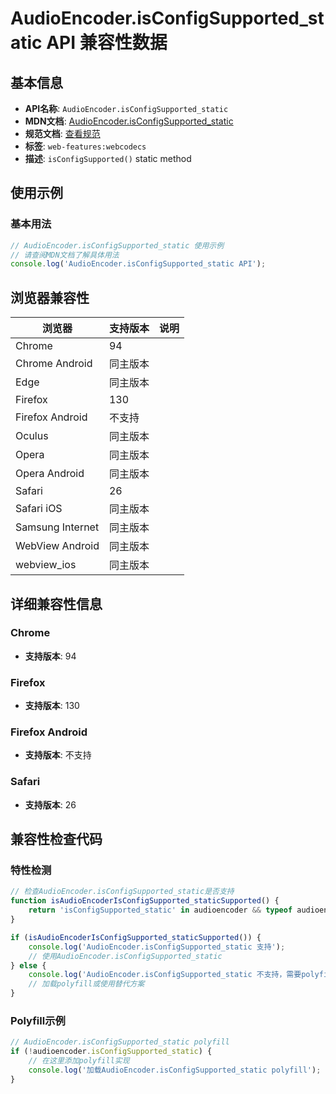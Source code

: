 # AudioEncoder.isConfigSupported_static API 兼容性数据

## 基本信息

- **API名称**: `AudioEncoder.isConfigSupported_static`
- **MDN文档**: [AudioEncoder.isConfigSupported_static](https://developer.mozilla.org/docs/Web/API/AudioEncoder/isConfigSupported_static)
- **规范文档**: [查看规范](https://w3c.github.io/webcodecs/#dom-audioencoder-isconfigsupported)
- **标签**: `web-features:webcodecs`
- **描述**: `isConfigSupported()` static method

## 使用示例

### 基本用法

```javascript
// AudioEncoder.isConfigSupported_static 使用示例
// 请查阅MDN文档了解具体用法
console.log('AudioEncoder.isConfigSupported_static API');
```

## 浏览器兼容性

| 浏览器 | 支持版本 | 说明 |
|--------|----------|------|
| Chrome | 94 |  |
| Chrome Android | 同主版本 |  |
| Edge | 同主版本 |  |
| Firefox | 130 |  |
| Firefox Android | 不支持 |  |
| Oculus | 同主版本 |  |
| Opera | 同主版本 |  |
| Opera Android | 同主版本 |  |
| Safari | 26 |  |
| Safari iOS | 同主版本 |  |
| Samsung Internet | 同主版本 |  |
| WebView Android | 同主版本 |  |
| webview_ios | 同主版本 |  |

## 详细兼容性信息

### Chrome

- **支持版本**: 94

### Firefox

- **支持版本**: 130

### Firefox Android

- **支持版本**: 不支持

### Safari

- **支持版本**: 26

## 兼容性检查代码

### 特性检测

```javascript
// 检查AudioEncoder.isConfigSupported_static是否支持
function isAudioEncoderIsConfigSupported_staticSupported() {
    return 'isConfigSupported_static' in audioencoder && typeof audioencoder.isConfigSupported_static === 'function';
}

if (isAudioEncoderIsConfigSupported_staticSupported()) {
    console.log('AudioEncoder.isConfigSupported_static 支持');
    // 使用AudioEncoder.isConfigSupported_static
} else {
    console.log('AudioEncoder.isConfigSupported_static 不支持，需要polyfill');
    // 加载polyfill或使用替代方案
}
```

### Polyfill示例

```javascript
// AudioEncoder.isConfigSupported_static polyfill
if (!audioencoder.isConfigSupported_static) {
    // 在这里添加polyfill实现
    console.log('加载AudioEncoder.isConfigSupported_static polyfill');
}
```

